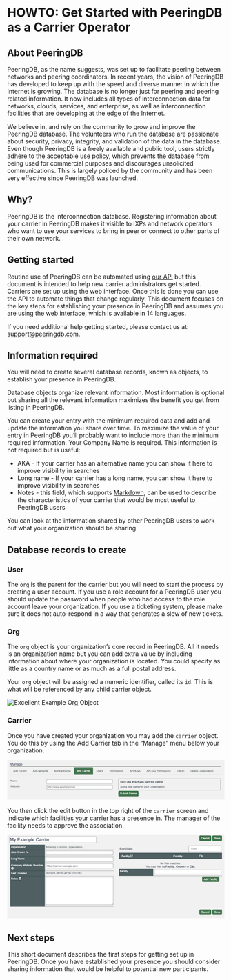 # HOWTO: Get Started with PeeringDB as a Carrier Operator 

## About PeeringDB

PeeringDB, as the name suggests, was set up to facilitate peering between networks and peering coordinators. In recent years, the vision of PeeringDB has developed to keep up with the speed and diverse manner in which the Internet is growing. The database is no longer just for peering and peering related information. It now includes all types of interconnection data for networks, clouds, services, and enterprise, as well as interconnection facilities that are developing at the edge of the Internet.

We believe in, and rely on the community to grow and improve the PeeringDB database. The volunteers who run the database are passionate about security, privacy, integrity, and validation of the data in the database. Even though PeeringDB is a freely available and public tool, users strictly adhere to the acceptable use policy, which prevents the database from being used for commercial purposes and discourages unsolicited communications. This is largely policed by the community and has been very effective since PeeringDB was launched.

## Why?

PeeringDB is the interconnection database. Registering information about your carrier in PeeringDB makes it visible to IXPs and network operators who want to use your services to bring in peer or connect to other parts of their own network. 

## Getting started

Routine use of PeeringDB can be automated using [our API](https://www.peeringdb.com/apidocs) but this document is intended to help new carrier administrators get started. Carriers are set up using the web interface. Once this is done you can use the API to automate things that change regularly. This document focuses on the key steps for establishing your presence in PeeringDB and assumes you are using the web interface, which is available in 14 languages.

If you need additional help getting started, please contact us at: [support@peeringdb.com](mailto:support@peeringdb.com).

## Information required

You will need to create several database records, known as objects, to establish your presence in PeeringDB. 

Database objects organize relevant information. Most information is optional but sharing all the relevant information maximizes the benefit you get from listing in PeeringDB. 

You can create your entry with the minimum required data and add and update the information you share over time. To maximize the value of your entry in PeeringDB you’ll probably want to include more than the minimum required information. Your Company Name is required. This information is not required but is useful:

* AKA - If your carrier has an alternative name you can show it here to improve visibility in searches
* Long name - If your carrier has a long name, you can show it here to improve visibility in searches
* Notes - this field, which supports [Markdown](https://daringfireball.net/projects/markdown/), can be used to describe the characteristics of your carrier that would be most useful to PeeringDB users

You can look at the information shared by other PeeringDB users to work out what your organization should be sharing.

## Database records to create

### User

The `org` is the parent for the carrier but you will need to start the process by creating a user account. If you use a role account for a PeeringDB user you should update the password when people who had access to the role account leave your organization. If you use a ticketing system, please make sure it does not auto-respond in a way that generates a slew of new tickets.

### Org

The `org` object is your organization’s core record in PeeringDB. All it needs is an organization name but you can add extra value by including information about where your organization is located. You could specify as little as a country name or as much as a full postal address.

Your `org` object will be assigned a numeric identifier, called its `id`. This is what will be referenced by any child carrier object.

![Excellent Example Org Object](images/excellent-example-org.png)

### Carrier

Once you have created your organization you may add the `carrier` object. You do this by using the Add Carrier tab in the “Manage” menu below your organization.

![Add Carrier Tab](images/add_carrier_tab.png)

You then click the edit button in the top right of the `carrier` screen and indicate which facilities your carrier has a presence in. The manager of the facility needs to approve the association.

![Add Carrier Presence to Facility](images/add_carrier_presence_to_facility_control.png)

## Next steps

This short document describes the first steps for getting set up in PeeringDB. Once you have established your presence you should consider sharing information that would be helpful to potential new participants. 
